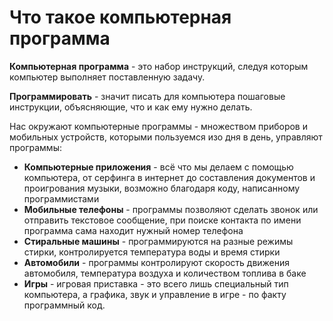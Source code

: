 # Что такое компьютерная программа

**Компьютерная программа** - это набор инструкций, следуя которым компьютер выполняет поставленную задачу.

**Программировать** - значит писать для компьютера пошаговые инструкции, объясняющие, что и как ему нужно делать.

Нас окружают компьютерные программы - множеством приборов и мобильных устройств, которыми пользуемся изо дня в день, управляют программы:

* **Компьютерные приложения** - всё что мы делаем с помощью компьютера, от серфинга в интернет до составления документов и проигрования музыки, возможно благодаря коду, написанному программистами
* **Мобильные телефоны** - программы позволяют сделать звонок или отправить текстовое сообщение, при поиске контакта по имени программа сама находит нужный номер телефона
* **Стиральные машины** - программируются на разные режимы стирки, контролируется температура воды и время стирки
* **Автомобили** - программы контролируют скорость движения автомобиля, температура воздуха и количеством топлива в баке
* **Игры** - игровая приставка - это всего лишь специальный тип компьютера, а графика, звук и управление в игре - по факту  программный код.